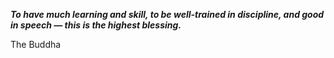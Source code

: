 _**To have much learning and skill, to be well-trained in discipline, and good in speech — this is the highest blessing.**_

The Buddha